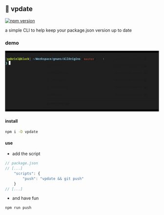 ## :newspaper: vpdate

[![npm version](https://img.shields.io/npm/v/vpdate.svg?version)](https://www.npmjs.com/package/vpdate)

a simple CLI to help keep your package.json version up to date

### demo

![demo gif](docs/demo.gif)

#### install
```sh
npm i -D vpdate
```

#### use
* add the script
```js
// package.json
// [...]
    "scripts": {
        "push": "vpdate && git push"
    }
// [...]
```

* and have fun

```sh
npm run push
```
